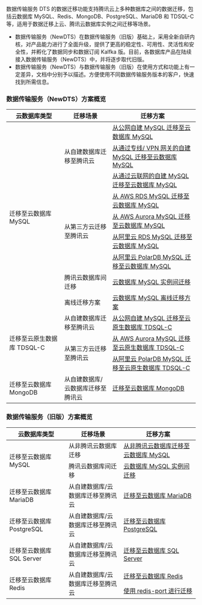 数据传输服务 DTS 的数据迁移功能支持腾讯云上多种数据库之间的数据迁移，包括云数据库 MySQL、Redis、MongoDB、PostgreSQL、MariaDB 和 TDSQL-C 等，适用于数据迁移上云、腾讯云数据库实例之间迁移等场景。 

- 数据传输服务（NewDTS）在数据传输服务（旧版）基础上，采用全新自研内核，对产品能力进行了全面升级，提供了更高的稳定性、可用性、灵活性和安全性，并孵化了数据同步和数据订阅 Kalfka 版。目前，各数据库产品在陆续接入数据传输服务（NewDTS）中，并将逐步取代旧版。
- 数据传输服务（NewDTS）与数据传输服务（旧版）在使用方式和功能上有一定差异，文档中分别予以描述。方便使用不同数据传输服务版本的客户，快速找到所需信息。

### 数据传输服务（NewDTS）方案概览
<table>
<thead><tr><th>云数据库类型</th><th>迁移场景</th><th>迁移方案</th></tr></thead>
<tbody><tr>
<td rowspan=9>迁移至云数据库 MySQL</td>
<td rowspan=3>从自建数据库迁移至腾讯云</td>
<td ><a href="https://cloud.tencent.com/document/product/571/53347">从公网自建 MySQL 迁移至云数据库 MySQL</a></td></tr>
<tr>
<td><a href="https://cloud.tencent.com/document/product/571/53359">从通过专线/ VPN 网关的自建 MySQL 迁移至云数据库 MySQL</a></td></tr>
<tr>
<td><a href="https://cloud.tencent.com/document/product/571/53370">从通过云联网的自建 MySQL 迁移至云数据库 MySQL</a></td></tr>
<tr>
<td rowspan=4>从第三方云迁移至腾讯云</td>
<td><a href="https://cloud.tencent.com/document/product/571/53371">从 AWS RDS MySQL 迁移至云数据库 MySQL</a></td></tr>
<tr>
<td><a href="https://cloud.tencent.com/document/product/571/53372">从 AWS Aurora MySQL 迁移至云数据库 MySQL</a></td></tr>
<tr>
<td><a href="https://cloud.tencent.com/document/product/571/53373">从阿里云 RDS MySQL 迁移至云数据库 MySQL</a></td></tr>
<tr>
<td><a href="https://cloud.tencent.com/document/product/571/53374">从阿里云 PolarDB MySQL 迁移至云数据库 MySQL</a></td></tr>
<tr>
<td>腾讯云数据库间迁移</td>
<td><a href="https://cloud.tencent.com/document/product/571/53375">云数据库 MySQL 实例间迁移</a></td></tr>
<tr>
<td>离线迁移方案</td>
<td><a href="https://cloud.tencent.com/document/product/571/53375">云数据库 MySQL 离线迁移方案</a></td></tr>
<tr>
<td rowspan=3>迁移至云原生数据库 TDSQL-C</td>
<td>从自建数据库迁移至腾讯云</td>
<td><a href="https://cloud.tencent.com/document/product/571/53377">从公网自建 MySQL 迁移至云原生数据库 TDSQL-C</a>
</td></tr>
<tr>
<td rowspan=2>从第三方云迁移至腾讯云    </td>
<td><a href="https://cloud.tencent.com/document/product/571/53378">从 AWS Aurora MySQL 迁移至云原生数据库 TDSQL-C</a></td></tr>
<tr>
<td><a href="https://cloud.tencent.com/document/product/571/53382">从阿里云 PolarDB MySQL 迁移至云原生数据库 TDSQL-C</a></td></tr>
<tr>
<td>迁移至云数据库 MongoDB</td>
<td>从自建数据库/云数据库迁移至腾讯云</td>
<td><a href="https://cloud.tencent.com/document/product/571/13724">迁移至云数据库 MongoDB</a></td></tr>
</tbody></table>

### 数据传输服务（旧版）方案概览
<table>
<thead><tr><th>云数据库类型</th><th>迁移场景</th><th>迁移方案</th></tr></thead>
<tbody><tr>
<td rowspan=2>迁移至云数据库 MySQL</td>
<td rowspan=1>从非腾讯云数据库迁移</td>
<td ><a href="https://cloud.tencent.com/document/product/571/53347">从非腾讯云数据库迁移至云数据库 MySQL</a></td>
<tr>
<td>腾讯云数据库间迁移</td>
<td><a href="https://cloud.tencent.com/document/product/571/53375">云数据库 MySQL 实例间迁移</a></td></tr>
</tr>
<tr>
<td>迁移至云数据库 MariaDB</td>
<td>从自建数据库/云数据库迁移至腾讯云</td>
<td><a href="https://cloud.tencent.com/document/product/571/19542">迁移至云数据库 MariaDB</a></td></tr>
<tr>
<td>迁移至云数据库 PostgreSQL</td>
<td>从自建数据库/云数据库迁移至腾讯云</td>
<td><a href="https://cloud.tencent.com/document/product/571/16309">迁移至云数据库 PostgreSQL</a></td></tr>
<tr>
<td>迁移至云数据库 SQL Server</td>
<td>从自建数据库/云数据库迁移至腾讯云</td>
<td><a href="https://cloud.tencent.com/document/product/571/38039">迁移至云数据库 SQL Server</a></td></tr>
<tr>
<td rowspan=2>迁移至云数据库 Redis</td>
<td rowspan=2>从自建数据库/云数据库迁移至腾讯云</td>
<td><a href="https://cloud.tencent.com/document/product/571/13748">迁移至云数据库 Redis</a></td></tr>
<tr>
<td><a href="https://cloud.tencent.com/document/product/571/13749">使用 redis-port 进行迁移</a></td></tr>
</tbody></table>


